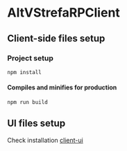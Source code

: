 # AltVStrefaRPClient

## Client-side files setup
### Project setup
```
npm install
```

#### Compiles and minifies for production
```
npm run build
```

## UI files setup
Check installation [client-ui](client-ui/)
